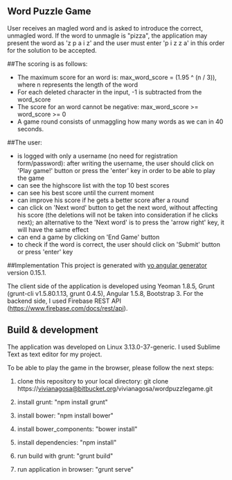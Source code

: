 ## Word Puzzle Game
User receives an magled word and is asked to introduce the correct, unmagled word. If the word to unmagle is "pizza", the application may present the word as 'z p a i z' and the user must enter 'p i z z a'  in this order for the solution to be accepted.

##The scoring is as follows:
- The maximum score for an word is: max_word_score = (1.95 ^ (n / 3)), where n represents the length of the word
- For each deleted character in the input, -1 is subtracted from the word_score
- The score for an word cannot be negative: max_word_score >= word_score >= 0
- A game round consists of unmaggling how many words as we can in 40 seconds.

##The user:
- is logged with only a username (no need for registration form/password): after writing the username, the user should click on 'Play game!' button or press the 'enter' key in order to be able to play the game
- can see the highscore list with the top 10 best scores
- can see his best score until the current moment
- can improve his score if he gets a better score after a round
- can click on 'Next word' button to get the next word, without affecting his score (the deletions will not be taken into consideration if he clicks next); an alternative to the 'Next word' is to press the 'arrow right' key, it will have the same effect
- can end a game by clicking on 'End Game' button
- to check if the word is correct, the user should click on 'Submit' button or press 'enter' key

##Implementation
This project is generated with [yo angular generator](https://github.com/yeoman/generator-angular)
version 0.15.1.

The client side of the application is developed using Yeoman 1.8.5, Grunt (grunt-cli v1.5.80.1.13, grunt 0.4.5), Angular 1.5.8, Bootstrap 3. For the backend side, I used Firebase REST API (https://www.firebase.com/docs/rest/api).

## Build & development
The application was developed on Linux 3.13.0-37-generic.
I used Sublime Text as text editor for my project.

To be able to play the game in the browser, please follow the next steps:

1. clone this repository to your local directory: git clone https://vivianagosa@bitbucket.org/vivianagosa/wordpuzzlegame.git

2. install grunt: "npm install grunt"

3. install bower: "npm install bower"

4. install bower_components: "bower install"

5. install dependencies: "npm install"

6. run build with grunt: "grunt build"

7. run application in browser: "grunt serve"